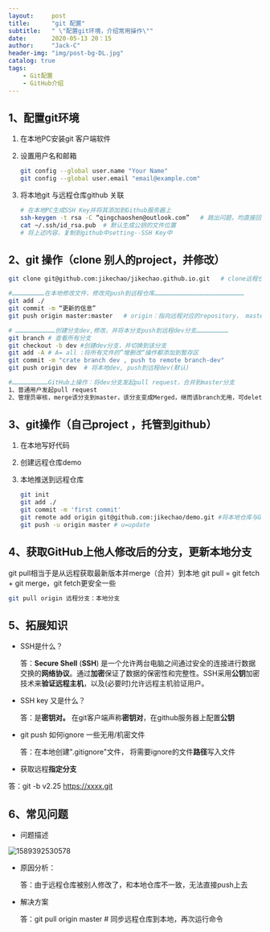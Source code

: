 ```yaml
---
layout:     post
title:      "git 配置"
subtitle:   " \"配置git环境，介绍常用操作\""
date:       2020-05-13 20：15
author:     "Jack-C"
header-img: "img/post-bg-DL.jpg"
catalog: true
tags:
    - Git配置
    - GitHub介绍
---
```


## 1、配置git环境

1. 在本地PC安装git 客户端软件

2. 设置用户名和邮箱

   ```bash
   git config --global user.name "Your Name"
   git config --global user.email "email@example.com"
   ```

3. 将本地git 与远程仓库github 关联

   ```bash
   # 在本地PC生成SSH Key并将其添加到Github服务器上
   ssh-keygen -t rsa -C “qingchaoshen@outlook.com”   # 跳出问题，均直接回车，使用默认
   cat ~/.ssh/id_rsa.pub  # 默认生成公钥的文件位置
   # 将上述内容，复制到github中setting--SSH Key中
   ```

## 2、git 操作（clone 别人的project，并修改）

```bash
git clone git@github.com:jikechao/jikechao.github.io.git   # clone远程仓库到本地

#………………………在本地修改文件，修改完push到远程仓库………………………………………………………………… 
git add ./
git commit -m “更新的信息”
git push origin master:master   # origin：指向远程对应的repository， master：master ->本地分知：远程分支

# ……………………………创建分支dev,修改，并将本分支push到远程dev分支………………………
git branch # 查看所有分支
git checkout -b dev #创建dev分支，并切换到该分支
git add -A # A= all :将所有文件的”增删改“操作都添加到暂存区
git commit -m "crate branch dev , push to remote branch-dev"
git push origin dev  # 将本地dev, push到远程dev(默认)

#…………………………GitHub上操作：将dev分支发起pull request，合并到master分支
1、普通用户发起pull request
2、管理员审核，merge该分支到master，该分支变成Merged，继而该branch无用，可delete
```

## 3、git操作（自己project ，托管到github）

1. 在本地写好代码

2. 创建远程仓库demo

3. 本地推送到远程仓库 

   ```bash
   git init
   git add ./
   git commit -m 'first commit'
   git remote add origin git@github.com:jikechao/demo.git #将本地仓库与GitHub关联
   git push -u origin master # u=update
   ```

## 4、获取GitHub上他人修改后的分支，更新本地分支

git pull相当于是从远程获取最新版本并merge（合并）到本地     git pull = git fetch + git merge，git fetch更安全一些

```bash
git pull origin 远程分支：本地分支
```




## 5、拓展知识

* SSH是什么？

  答：**Secure Shell** (**SSH**) 是一个允许两台电脑之间通过安全的连接进行数据交换的**网络协议**。通过**加密**保证了数据的保密性和完整性。SSH采用**公钥**加密技术来**验证远程主机**，以及(必要时)允许远程主机验证用户。

* SSH key 又是什么？

  答：是**密钥对。** 在git客户端声称**密钥对**，在github服务器上配置**公钥**

* git push 如何ignore 一些无用/机密文件

   答：在本地创建".gitignore"文件， 将需要ignore的文件**路径**写入文件

*  获取远程**指定分支**

  答：git -b v2.25 https://xxxx.git

## 6、常见问题

* 问题描述

![1589392530578](C:\Users\sqc\AppData\Roaming\Typora\typora-user-images\1589392530578.png)

* 原因分析：

  答：由于远程仓库被别人修改了，和本地仓库不一致，无法直接push上去

* 解决方案

  答：git pull origin master  # 同步远程仓库到本地，再次运行命令